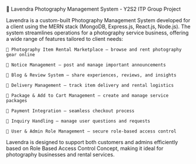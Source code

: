 📸 Lavendra Photography Management System - Y2S2 ITP Group Project

Lavendra is a custom-built Photography Management System developed for a client using the MERN stack (MongoDB, Express.js, React.js, Node.js). The system streamlines operations for a photography service business, offering a wide range of features tailored to client needs:

    🎥 Photography Item Rental Marketplace – browse and rent photography gear online

    📢 Notice Management – post and manage important announcements

    📝 Blog & Review System – share experiences, reviews, and insights

    🚚 Delivery Management – track item delivery and rental logistics

    🎁 Package & Add to Cart Management – create and manage service packages

    🛒 Payment Integration – seamless checkout process

    📩 Inquiry Handling – manage user questions and requests

    👥 User & Admin Role Management – secure role-based access control

Lavendra is designed to support both customers and admins efficiently based on Role Based Access Control Concept, making it ideal for photography businesses and rental services.

